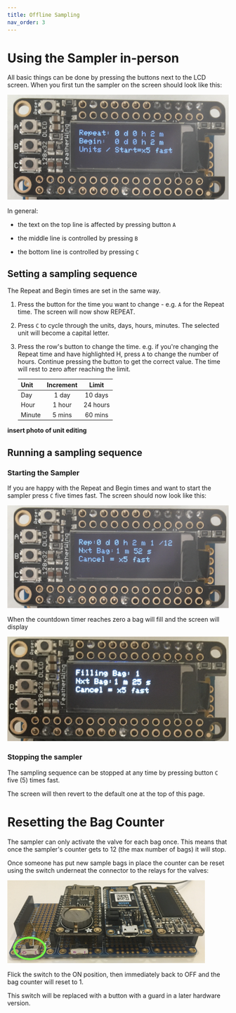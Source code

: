 ```yaml
---
title: Offline Sampling
nav_order: 3
---
```


# Using the Sampler in-person

All basic things can be done by pressing the buttons next to the LCD screen.  When you first tun the sampler on the screen should look like this:

<img src="img/Default_Screen.png" width="600:" />



In general:

- the text on the top line is affected by pressing button `A`

- the middle line is controlled by pressing `B`
- the bottom line is controlled by pressing `C`



## Setting a sampling sequence

The Repeat and Begin times are set in the same way.

1. Press the button for the time you want to change - e.g. `A` for the Repeat time.  The screen will now show REPEAT.

2. Press `C` to cycle through the units, days, hours, minutes.  The selected unit will become a capital letter.

3. Press the row's button to change the time.  e.g. if you're changing the Repeat time and have highlighted H, press `A` to change the number of hours.  Continue pressing the button to get the correct value.  The time will rest to zero after reaching the limit.

   | Unit   | Increment |  Limit   |
   | :----- | :-------: | :------: |
   | Day    |   1 day   | 10 days  |
   | Hour   |  1 hour   | 24 hours |
   | Minute |  5 mins   | 60 mins  |



**insert photo of unit editing**





## Running a sampling sequence

### Starting the Sampler

If you are happy with the Repeat and Begin times and want to start the sampler press `C` five times fast. The screen should now look like this:

<img src="img/Sampling_Screen.png" width="600" />



When the countdown timer reaches zero a bag will fill and the screen will display

<img src="img/Filling_Screen.png" width="600" />

### Stopping the sampler

The sampling sequence can be stopped at any time by pressing button `C` five (5) times fast. 

The screen will then revert to the default one at the top of this page.



# Resetting the Bag Counter

The sampler can only activate the valve for each bag once.  This means that once the sampler's counter gets to 12 (the max number of bags) it will stop.

Once someone has put new sample bags in place the counter can be reset using the switch underneat the connector to the relays for the valves:

<img src="img/ResetBagNumber.png" width="450"/>

Flick the switch to the ON position, then immediately back to OFF and the bag counter will reset to 1.

This switch will be replaced with a button with a guard in a later hardware version.